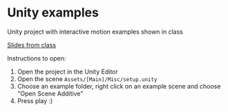 # Unity examples
Unity project with interactive motion examples shown in class

[Slides from class](https://docs.google.com/presentation/d/1AonTzWefgSbIQczz1FdbAblblJgyVIgWseAqwb8eXmk/edit?usp=share_link)

Instructions to open:
1. Open the project in the Unity Editor
1. Open the scene `Assets/[Main]/Misc/setup.unity`
1. Choose an example folder, right click on an example scene and choose "Open Scene Additive"
1. Press play :)

